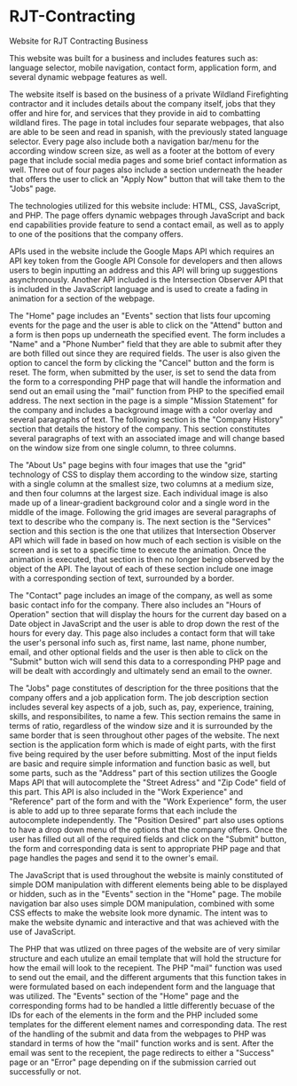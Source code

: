 # RJT-Contracting

Website for RJT Contracting Business

This website was built for a business and includes features such as: language selector, mobile navigation, contact form, application form, and several dynamic webpage features as well.

The website itself is based on the business of a private Wildland Firefighting contractor and it includes details about the company itself, jobs that they offer and hire for, and services that they provide in aid to combatting wildland fires. The page in total includes four separate webpages, that also are able to be seen and read in spanish, with the previously stated language selector. Every page also include both a navigation bar/menu for the according window screen size, as well as a footer at the bottom of every page that include social media pages and some brief contact information as well. Three out of four pages also include a section underneath the header that offers the user to click an "Apply Now" button that will take them to the "Jobs" page.

The technologies utilized for this website include: HTML, CSS, JavaScript, and PHP. The page offers dynamic webpages through JavaScript and back end capabilities provide feature to send a contact email, as well as to apply to one of the positions that the company offers.

APIs used in the website include the Google Maps API which requires an API key token from the Google API Console for developers and then allows users to begin inputting an address and this API will bring up suggestions asynchronously. Another API included is the Intersection Observer API that is included in the JavaScript language and is used to create a fading in animation for a section of the webpage. 

The "Home" page includes an "Events" section that lists four upcoming events for the page and the user is able to click on the "Attend" button and a form is then pops up underneath the specified event. The form includes a "Name" and a "Phone Number" field that they are able to submit after they are both filled out since they are required fields. The user is also given the option to cancel the form by clicking the "Cancel" button and the form is reset. The form, when submitted by the user, is set to send the data from the form to a corresponding PHP page that will handle the information and send out an email using the "mail" function from PHP to the specified email address. The next section in the page is a simple "Mission Statement" for the company and includes a background image with a color overlay and several paragraphs of text. The following section is the "Company History" section that details the history of the company. This section constitutes several paragraphs of text with an associated image and will change based on the window size from one single column, to three columns. 

The "About Us" page begins with four images that use the "grid" technology of CSS to display them according to the window size, starting with a single column at the smallest size, two columns at a medium size, and then four columns at the largest size. Each individual image is also made up of a linear-gradient background color and a single word in the middle of the image. Following the grid images are several paragraphs of text to describe who the company is. The next section is the "Services" section and this section is the one that utilizes that Intersection Observer API which will fade in based on how much of each section is visible on the screen and is set to a specific time to execute the animation. Once the animation is executed, that section is then no longer being observed by the object of the API. The layout of each of these section include one image with a corresponding section of text, surrounded by a border.

The "Contact" page includes an image of the company, as well as some basic contact info for the company. There also includes an "Hours of Operation" section that will display the hours for the current day based on a Date object in JavaScript and the user is able to drop down the rest of the hours for every day. This page also includes a contact form that will take the user's personal info such as, first name, last name, phone number, email, and other optional fields and the user is then able to click on the "Submit" button wich will send this data to a corresponding PHP page and will be dealt with accordingly and ultimately send an email to the owner.

The "Jobs" page constitutes of description for the three positions that the company offers and a job application form. The job description section includes several key aspects of a job, such as, pay, experience, training, skills, and responsibilites, to name a few. This section remains the same in terms of ratio, regardless of the window size and it is surrounded by the same border that is seen throughout other pages of the website. The next section is the application form which is made of eight parts, with the first five being required by the user before submitting. Most of the input fields are basic and require simple information and function basic as well, but some parts, such as the "Address" part of this section utilizes the Google Maps API that will autocomplete the "Street Adress" and "Zip Code" field of this part. This API is also included in the "Work Experience" and "Reference" part of the form and with the "Work Experience" form, the user is able to add up to three separate forms that each include the autocomplete independently. The "Position Desired" part also uses options to have a drop down menu of the options that the company offers. Once the user has filled out all of the required fields and click on the "Submit" button, the form and corresponding data is sent to appropriate PHP page and that page handles the pages and send it to the owner's email.

The JavaScript that is used throughout the website is mainly constituted of simple DOM manipulation with different elements being able to be displayed or hidden, such as in the "Events" section in the "Home" page. The mobile navigation bar also uses simple DOM manipulation, combined with some CSS effects to make the website look more dynamic. The intent was to make the website dynamic and interactive and that was achieved with the use of JavaScript.

The PHP that was utlized on three pages of the website are of very similar structure and each utulize an email template that will hold the structure for how the email will look to the recepient. The PHP "mail" function was used to send out the email, and the different arguments that this function takes in were formulated based on each independent form and the language that was utilized. The "Events" section of the "Home" page and the corresponding forms had to be handled a little differently becuase of the IDs for each of the elements in the form and the PHP included some templates for the different element names and corresponding data. The rest of the handling of the submit and data from the webpages to PHP was standard in terms of how the "mail" function works and is sent. After the email was sent to the recepient, the page redirects to either a "Success" page or an "Error" page depending on if the submission carried out successfully or not. 
